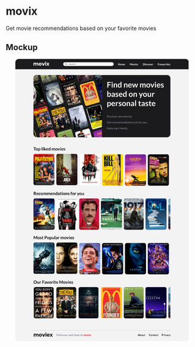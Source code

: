 # movix
Get movie recommendations based on your favorite movies

## Mockup
<p align="center"><img width=90% src="https://github.com/SYM1000/movix/blob/main/MovixHomeMock.jpg"></p>
